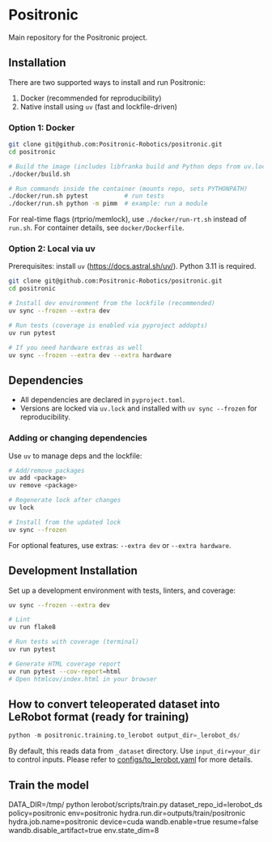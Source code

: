 # Positronic

Main repository for the Positronic project.

## Installation

There are two supported ways to install and run Positronic:

1) Docker (recommended for reproducibility)
2) Native install using `uv` (fast and lockfile-driven)

### Option 1: Docker
```bash
git clone git@github.com:Positronic-Robotics/positronic.git
cd positronic

# Build the image (includes libfranka build and Python deps from uv.lock)
./docker/build.sh

# Run commands inside the container (mounts repo, sets PYTHONPATH)
./docker/run.sh pytest          # run tests
./docker/run.sh python -m pimm  # example: run a module
```

For real-time flags (rtprio/memlock), use `./docker/run-rt.sh` instead of `run.sh`.
For container details, see `docker/Dockerfile`.

### Option 2: Local via uv

Prerequisites: install `uv` (https://docs.astral.sh/uv/). Python 3.11 is required.

```bash
git clone git@github.com:Positronic-Robotics/positronic.git
cd positronic

# Install dev environment from the lockfile (recommended)
uv sync --frozen --extra dev

# Run tests (coverage is enabled via pyproject addopts)
uv run pytest

# If you need hardware extras as well
uv sync --frozen --extra dev --extra hardware

```

## Dependencies

- All dependencies are declared in `pyproject.toml`.
- Versions are locked via `uv.lock` and installed with `uv sync --frozen` for reproducibility.

### Adding or changing dependencies

Use `uv` to manage deps and the lockfile:

```bash
# Add/remove packages
uv add <package>
uv remove <package>

# Regenerate lock after changes
uv lock

# Install from the updated lock
uv sync --frozen
```

For optional features, use extras: `--extra dev` or `--extra hardware`.

## Development Installation

Set up a development environment with tests, linters, and coverage:

```bash
uv sync --frozen --extra dev

# Lint
uv run flake8

# Run tests with coverage (terminal)
uv run pytest

# Generate HTML coverage report
uv run pytest --cov-report=html
# Open htmlcov/index.html in your browser
```

## How to convert teleoperated dataset into LeRobot format (ready for training)
```python
python -m positronic.training.to_lerobot output_dir=_lerobot_ds/
```

By default, this reads data from `_dataset` directory. Use `input_dir=your_dir` to control inputs. Please refer to [configs/to_lerobot.yaml](../configs/to_lerobot.yaml) for more details.

## Train the model
DATA_DIR=/tmp/ python lerobot/scripts/train.py dataset_repo_id=lerobot_ds policy=positronic env=positronic hydra.run.dir=outputs/train/positronic hydra.job.name=positronic device=cuda wandb.enable=true resume=false wandb.disable_artifact=true env.state_dim=8
